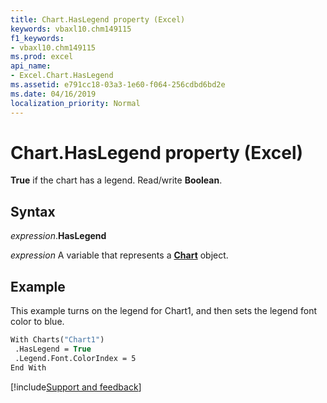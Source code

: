 ```yaml
---
title: Chart.HasLegend property (Excel)
keywords: vbaxl10.chm149115
f1_keywords:
- vbaxl10.chm149115
ms.prod: excel
api_name:
- Excel.Chart.HasLegend
ms.assetid: e791cc18-03a3-1e60-f064-256cdbd6bd2e
ms.date: 04/16/2019
localization_priority: Normal
---
```



# Chart.HasLegend property (Excel)

**True** if the chart has a legend. Read/write **Boolean**.


## Syntax

_expression_.**HasLegend**

_expression_ A variable that represents a **[Chart](Excel.Chart(object).md)** object.


## Example

This example turns on the legend for Chart1, and then sets the legend font color to blue.

```vb
With Charts("Chart1") 
 .HasLegend = True 
 .Legend.Font.ColorIndex = 5 
End With
```




[!include[Support and feedback](~/includes/feedback-boilerplate.md)]